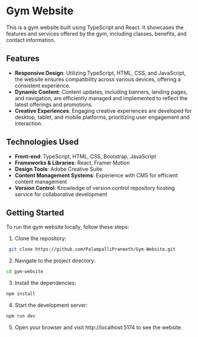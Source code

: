 # Gym Website

This is a gym website built using TypeScript and React. It showcases the features and services offered by the gym, including classes, benefits, and contact information.

## Features

- **Responsive Design**: Utilizing TypeScript, HTML, CSS, and JavaScript, the website ensures compatibility across various devices, offering a consistent experience.
- **Dynamic Content**: Content updates, including banners, landing pages, and navigation, are efficiently managed and implemented to reflect the latest offerings and promotions.
- **Creative Experiences**: Engaging creative experiences are developed for desktop, tablet, and mobile platforms, prioritizing user engagement and interaction.

## Technologies Used

- **Front-end**: TypeScript, HTML, CSS, Bootstrap, JavaScript
- **Frameworks & Libraries**: React, Framer Motion
- **Design Tools**: Adobe Creative Suite 
- **Content Management Systems**: Experience with CMS for efficient content management
- **Version Control**: Knowledge of version control repository hosting service for collaborative development

## Getting Started

To run the gym website locally, follow these steps:

1. Clone the repository:
  ```bash
   git clone https://github.com/PalampalliPraneeth/Gym-Website.git
  ```
2. Navigate to the project directory:
 ```bash
 cd gym-website
 ```
3. Install the dependencies:
```bash
npm install
```
4. Start the development server:
```bash
npm run dev
```
5. Open your browser and visit http://localhost:5174 to see the website.

